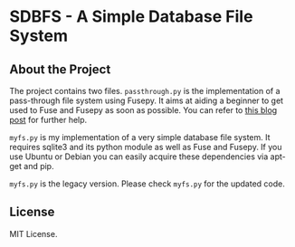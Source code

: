 # SDBFS - A Simple Database File System 

## About the Project

The project contains two files. `passthrough.py` is the implementation of a pass-through file system using Fusepy. It aims at aiding a beginner to get used to Fuse and Fusepy as soon as possible. You can refer to [this blog post](http://www.stavros.io/posts/python-fuse-filesystem/) for further help.

`myfs.py` is my implementation of a very simple database file system. It requires sqlite3 and its python module as well as Fuse and Fusepy. If you use Ubuntu or Debian you can easily acquire these dependencies via apt-get and pip. 

`myfs.py` is the legacy version. Please check `myfs.py` for the updated code. 

## License

MIT License. 
